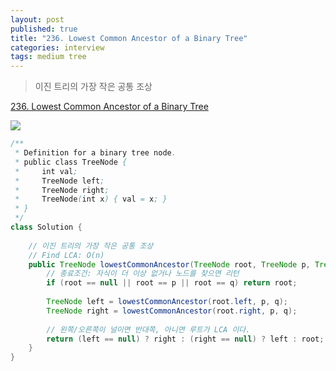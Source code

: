 ```yaml
---
layout: post
published: true
title: "236. Lowest Common Ancestor of a Binary Tree"
categories: interview
tags: medium tree
---
```


> 이진 트리의 가장 작은 공통 조상 

[236. Lowest Common Ancestor of a Binary Tree](https://leetcode.com/problems/lowest-common-ancestor-of-a-binary-tree/)

![](https://assets.leetcode.com/uploads/2018/12/14/binarytree.png)

```java
/**
 * Definition for a binary tree node.
 * public class TreeNode {
 *     int val;
 *     TreeNode left;
 *     TreeNode right;
 *     TreeNode(int x) { val = x; }
 * }
 */
class Solution {
    
    // 이진 트리의 가장 작은 공통 조상 
    // Find LCA: O(n)
    public TreeNode lowestCommonAncestor(TreeNode root, TreeNode p, TreeNode q) {
        // 종료조건: 자식이 더 이상 없거나 노드를 찾으면 리턴 
        if (root == null || root == p || root == q) return root;
        
        TreeNode left = lowestCommonAncestor(root.left, p, q);
        TreeNode right = lowestCommonAncestor(root.right, p, q);
        
        // 왼쪽/오른쪽이 널이면 반대쪽, 아니면 루트가 LCA 이다. 
        return (left == null) ? right : (right == null) ? left : root;
    }
}
```
